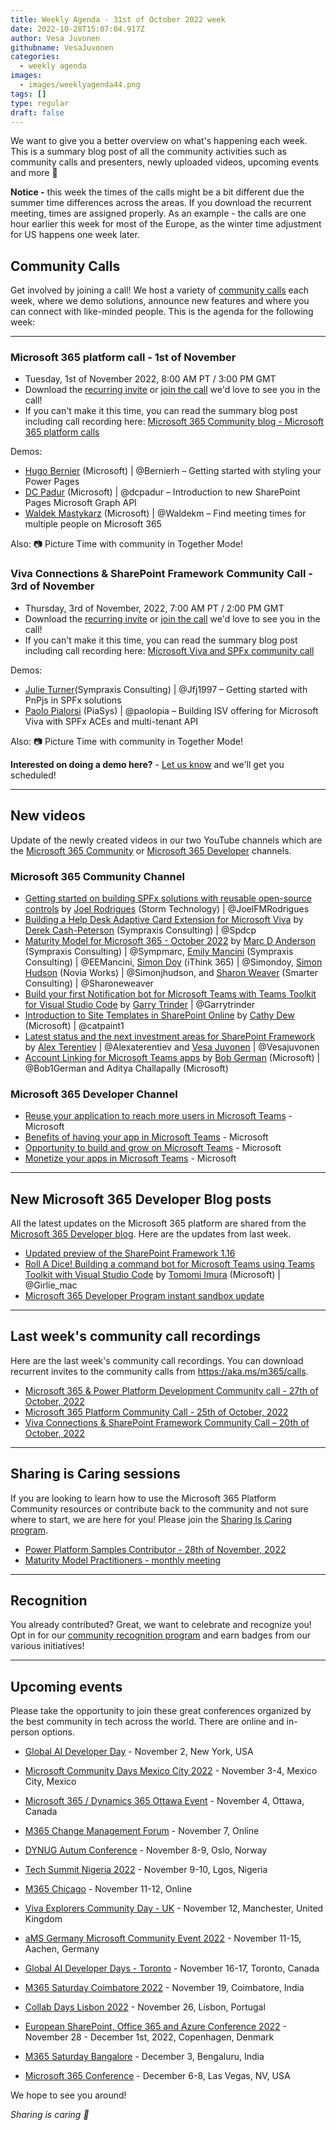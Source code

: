 ```yaml
---
title: Weekly Agenda - 31st of October 2022 week
date: 2022-10-28T15:07:04.917Z
author: Vesa Juvonen
githubname: VesaJuvonen
categories:
  - weekly agenda
images:
  - images/weeklyagenda44.png
tags: []
type: regular
draft: false
---
```


We want to give you a better overview on what's happening each week. This is a summary blog post of all the community activities such as community calls and presenters, newly uploaded videos, upcoming events and more 🚀

**Notice -** this week the times of the calls might be a bit different due the summer time differences across the areas. If you download the recurrent meeting, times are assigned properly. As an example - the calls are one hour earlier this week for most of the Europe, as the winter time adjustment for US happens one week later.

## Community Calls

Get involved by joining a call! We host a variety of [community calls](https://aka.ms/m365/calls) each week, where we demo solutions, announce new features and where you can connect with like-minded people. This is the agenda for the following week:

---

### Microsoft 365 platform call - 1st of November

* Tuesday, 1st of November 2022, 8:00 AM PT / 3:00 PM GMT
* Download the [recurring invite](https://aka.ms/m365-dev-call) or [join the call](https://aka.ms/m365-dev-call-join) we'd love to see you in the call!
* If you can't make it this time, you can read the summary blog post including call recording here: [Microsoft 365 Community blog - Microsoft 365 platform calls](https://pnp.github.io/blog/categories/microsoft-365-platform-call/)

Demos: 

* [Hugo Bernier](https://twitter.com/bernierh) (Microsoft) | @Bernierh – Getting started with styling your Power Pages
* [DC Padur](https://twitter.com/dcpadur) (Microsoft) | @dcpadur – Introduction to new SharePoint Pages Microsoft Graph API
* [Waldek Mastykarz](https://twitter.com/waldekm) (Microsoft) | @Waldekm – Find meeting times for multiple people on Microsoft 365

Also: 📷 Picture Time with community in Together Mode!


### Viva Connections & SharePoint Framework Community Call - 3rd of November

* Thursday, 3rd of November, 2022, 7:00 AM PT / 2:00 PM GMT
* Download the [recurring invite](https://aka.ms/spdev-sig-call) or [join the call](https://aka.ms/spdev-sig-call-join) we'd love to see you in the call!
* If you can't make it this time, you can read the summary blog post including call recording here: [Microsoft Viva and SPFx community call](https://pnp.github.io/blog/categories/microsoft-viva-and-spfx-community-call/)

Demos: 

* [Julie Turner](https://twitter.com/jfj1997)(Sympraxis Consulting) | @Jfj1997 – Getting started with PnPjs in SPFx solutions
* [Paolo Pialorsi](https://twitter.com/paolopia) (PiaSys) | @paolopia – Building ISV offering for Microsoft Viva with SPFx ACEs and multi-tenant API

Also: 📷 Picture Time with community in Together Mode!

**Interested on doing a demo here?** - [Let us know](https://aka.ms/m365pnp/request/demo) and we'll get you scheduled!

---

## New videos

Update of the newly created videos in our two YouTube channels which are the [Microsoft 365 Community](https://www.youtube.com/channel/UC_mKdhw-V6CeCM7gTo_Iy7w) or [Microsoft 365 Developer](https://www.youtube.com/channel/UCV_6HOhwxYLXAGd-JOqKPoQ) channels.

### Microsoft 365 Community Channel

* [Getting started on building SPFx solutions with reusable open-source controls](https://www.youtube.com/watch?v=4zGVtHgqxcY) by [Joel Rodrigues](https://twitter.com/JoelFMRodrigues) (Storm Technology) | @JoelFMRodrigues
* [Building a Help Desk Adaptive Card Extension for Microsoft Viva](https://www.youtube.com/watch?v=ZWxfbrVQtK4) by [Derek Cash-Peterson](https://twitter.com/spdcp) (Sympraxis Consulting) | @Spdcp
* [Maturity Model for Microsoft 365 - October 2022](https://www.youtube.com/watch?v=nsfgxd2TP9Q) by [Marc D Anderson](https://twitter.com/sympmarc) (Sympraxis Consulting) | @Sympmarc, [Emily Mancini](https://twitter.com/EEMancini) (Sympraxis Consulting) | @EEMancini, [Simon Doy](https://www.twitter.com/simondoy) (iThink 365) | @Simondoy, [Simon Hudson](https://www.twitter.com/simonjhudson) (Novia Works) | @Simonjhudson, and [Sharon Weaver](https://www.twitter.com/sharoneweaver) (Smarter Consulting) | @Sharoneweaver
* [Build your first Notification bot for Microsoft Teams with Teams Toolkit for Visual Studio Code](https://www.youtube.com/watch?v=bwyd46tVzQo) by [Garry Trinder](https://twitter.com/garrytrinder) | @Garrytrinder
* [Introduction to Site Templates in SharePoint Online](https://www.youtube.com/watch?v=88bAFBfSm0o) by [Cathy Dew](https://twitter.com/catpaint1) (Microsoft) | @catpaint1
* [Latest status and the next investment areas for SharePoint Framework](https://www.youtube.com/watch?v=PKN0lYJHzWE) by [Alex Terentiev](https://twitter.com/alexaterentiev) | @Alexaterentiev and [Vesa Juvonen](https://twitter.com/vesajuvonen) | @Vesajuvonen
* [Account Linking for Microsoft Teams apps](https://www.youtube.com/watch?v=UvC8Tsqcw7U) by [Bob German](http://twitter.com/Bob1German) (Microsoft) | @Bob1German and Aditya Challapally (Microsoft)

### Microsoft 365 Developer Channel

* [Reuse your application to reach more users in Microsoft Teams](https://www.youtube.com/watch?v=ApnVL2H4qdU) - Microsoft
* [Benefits of having your app in Microsoft Teams](https://www.youtube.com/watch?v=6fGaOz4obdk) - Microsoft
* [Opportunity to build and grow on Microsoft Teams](https://www.youtube.com/watch?v=TFxTQy-3rmA) - Microsoft
* [Monetize your apps in Microsoft Teams](https://www.youtube.com/watch?v=2H0CFdMT3_Y) - Microsoft

---

## New Microsoft 365 Developer Blog posts

All the latest updates on the Microsoft 365 platform are shared from the [Microsoft 365 Developer blog](https://devblogs.microsoft.com/microsoft365dev/). Here are the updates from last week.

* [Updated preview of the SharePoint Framework 1.16](https://devblogs.microsoft.com/microsoft365dev/updated-preview-of-the-sharepoint-framework-1-16/)
* [Roll A Dice! Building a command bot for Microsoft Teams using Teams Toolkit with Visual Studio Code](https://devblogs.microsoft.com/microsoft365dev/roll-a-dice-building-a-command-bot-for-microsoft-teams-using-teams-toolkit-with-visual-studio-code/) by [Tomomi Imura](https://twitter.com/girlie_mac) (Microsoft) | @Girlie\_mac
* [Microsoft 365 Developer Program instant sandbox update](https://devblogs.microsoft.com/microsoft365dev/microsoft-365-developer-program-instant-sandbox-update/)

---

## Last week's community call recordings

Here are the last week's community call recordings. You can download recurrent invites to the community calls from https://aka.ms/m365/calls.

* [Microsoft 365 & Power Platform Development Community call - 27th of October, 2022](https://pnp.github.io/blog/microsoft-365-and-power-platform-development-community-call/2022-10-27/)
* [Microsoft 365 Platform Community Call - 25th of October, 2022](https://pnp.github.io/blog/microsoft-365-platform-community-call/2022-10-25/)
* [Viva Connections & SharePoint Framework Community Call – 20th of October, 2022](https://pnp.github.io/blog/microsoft-viva-and-spfx-community-call/2022-10-20/)

---

## Sharing is Caring sessions

If you are looking to learn how to use the Microsoft 365 Platform Community resources or contribute back to the community and not sure where to start, we are here for you! Please join the [Sharing Is Caring program](https://pnp.github.io/sharing-is-caring/).

* [Power Platform Samples Contributor - 28th of November, 2022](https://forms.office.com/pages/responsepage.aspx?id=KtIy2vgLW0SOgZbwvQuRaXDXyCl9DkBHq4A2OG7uLpdUN0hMNTRPWVVWTkhFTk9QQzhFSTRIS1JLSC4u)
* [Maturity Model Practitioners - monthly meeting](https://aka.ms/mm4m365/invite)

---

## Recognition

You already contributed? Great, we want to celebrate and recognize you! Opt in for our [community recognition program](https://pnp.github.io/recognitionprogram/) and earn badges from our various initiatives! 

---

## Upcoming events

Please take the opportunity to join these great conferences organized by the best community in tech across the world. There are online and in-person options.

* [Global AI Developer Day](https://globalai.community/developer-days/north-america-thetechplatform-5574/) - November 2, New York, USA
* [Microsoft Community Days Mexico City 2022](https://mscloudevents.com/) - November 3-4, Mexico City, Mexico
* [Microsoft 365 / Dynamics 365 Ottawa Event](https://m365ottawa.com/) - November 4, Ottawa, Canada
* [M365 Change Management Forum](https://www.communitydays.org/event/2022-11-07/m365-change-management-forum#Home) - November 7, Online
* [DYNUG Autum Conference](https://dynug.no/arrangementer/dynug-hostkonferanse-2/) - November 8-9, Oslo, Norway
* [Tech Summit Nigeria 2022](https://www.techsummitnigeria.com/) - November 9-10, Lgos, Nigeria
* [M365 Chicago](https://m365chicago.com/) - November 11-12, Online
* [Viva Explorers Community Day - UK](https://www.vivaexplorers.com/) - November 12, Manchester, United Kingdom
* [aMS Germany Microsoft Community Event 2022](https://www.bechtle.com/de-en/about-bechtle/events/amsgermany) - November 11-15, Aachen, Germany
* [Global AI Developer Days - Toronto](https://globalai.community/) - November 16-17, Toronto, Canada
* [M365 Saturday Coimbatore 2022](https://athen.tech/M365-Saturday-Coimbatore-2022/) - November 19, Coimbatore, India
* [Collab Days Lisbon 2022](https://www.collabdays.org/2022-lisbon/) - November 26, Lisbon, Portugal
* [​​​​​​​European SharePoint, Office 365 and Azure Conference 2022](https://www.sharepointeurope.com/) - November 28 - December 1st, 2022, Copenhagen, Denmark

* [M365 Saturday Bangalore](https://www.communitydays.org/event/2022-12-03/m365-saturday-bangalore-2022) - December 3, Bengaluru, India
* [Microsoft 365 Conference](https://m365conf.com/#!/) - December 6-8, Las Vegas, NV, USA

We hope to see you around!

_Sharing is caring 🧡_
